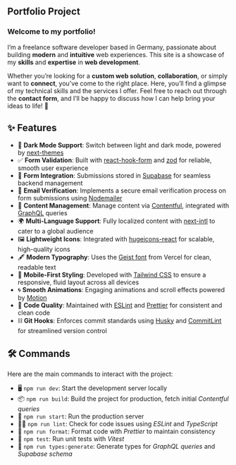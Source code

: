 ## Portfolio Project

### Welcome to my portfolio!

I’m a freelance software developer based in Germany, passionate about building **modern** and **intuitive** web experiences.
This site is a showcase of my **skills** and **expertise** in **web development**.

Whether you’re looking for a **custom web solution**, **collaboration**, or simply want to **connect**, you’ve come to the right place.
Here, you’ll find a glimpse of my technical skills and the services I offer.
Feel free to reach out through the **contact form**, and I’ll be happy to discuss how I can help bring your ideas to life! 🚀

## ✨ Features

- 🌙 **Dark Mode Support**: Switch between light and dark mode, powered by [next-themes](https://github.com/pacocoursey/next-themes)
- ✅ **Form Validation**: Built with [react-hook-form](https://react-hook-form.com) and [zod](https://zod.dev) for reliable, smooth user experience
- 💾 **Form Integration**: Submissions stored in [Supabase](https://supabase.com) for seamless backend management
- 📧 **Email Verification**: Implements a secure email verification process on form submissions using [Nodemailer](https://nodemailer.com)
- 📄 **Content Management**: Manage content via [Contentful](https://contentful.com), integrated with [GraphQL](https://graphql.org/) queries
- 🌍 **Multi-Language Support**: Fully localized content with [next-intl](https://next-intl.dev/) to cater to a global audience
- 🖼️ **Lightweight Icons**: Integrated with [hugeicons-react](https://hugeicons.com) for scalable, high-quality icons
- 🖋️ **Modern Typography**: Uses the [Geist font](https://vercel.com/font) from Vercel for clean, readable text
- 📱 **Mobile-First Styling**: Developed with [Tailwind CSS](https://tailwindcss.com) to ensure a responsive, fluid layout across all devices
- 🌀 **Smooth Animations**: Engaging animations and scroll effects powered by [Motion](https://motion.dev/)
- 🧹 **Code Quality**: Maintained with [ESLint](https://eslint.org) and [Prettier](https://prettier.io) for consistent and clean code
- ⛓️ **Git Hooks**: Enforces commit standards using [Husky](https://typicode.github.io/husky) and [CommitLint](https://github.com/conventional-changelog/commitlint/tree/master/%40commitlint/config-conventional) for streamlined version control

## 🛠 Commands

Here are the main commands to interact with the project:

- 🖥️ `npm run dev`: Start the development server locally
- 📦 `npm run build`: Build the project for production, fetch initial _Contentful queries_
- 🚀 `npm run start`: Run the production server
- 🧑‍💻 `npm run lint`: Check for code issues using _ESLint_ and _TypeScript_
- 🎨 `npm run format`: Format code with _Prettier_ to maintain consistency
- 🧪 `npm test`: Run unit tests with _Vitest_
- 🧬 `npm run types:generate`: Generate types for _GraphQL queries_ and _Supabase schema_
